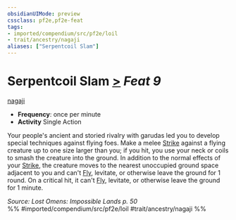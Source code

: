 ```yaml
---
obsidianUIMode: preview
cssclass: pf2e,pf2e-feat
tags:
- imported/compendium/src/pf2e/loil
- trait/ancestry/nagaji
aliases: ["Serpentcoil Slam"]
---
```

# Serpentcoil Slam  [>](chapter-9-playing-the-game.md#Actions "Single Action") *Feat 9*  
[nagaji](nagaji-loil.md)  

- **Frequency**: once per minute
- **Activity** Single Action

Your people's ancient and storied rivalry with garudas led you to develop special techniques against flying foes. Make a melee [Strike](strike.md) against a flying creature up to one size larger than you; if you hit, you use your neck or coils to smash the creature into the ground. In addition to the normal effects of your [Strike](strike.md), the creature moves to the nearest unoccupied ground space adjacent to you and can't [Fly](rules/actions/fly.md), levitate, or otherwise leave the ground for 1 round. On a critical hit, it can't [Fly](rules/actions/fly.md), levitate, or otherwise leave the ground for 1 minute.

*Source: Lost Omens: Impossible Lands p. 50*  
%% #imported/compendium/src/pf2e/loil #trait/ancestry/nagaji %%